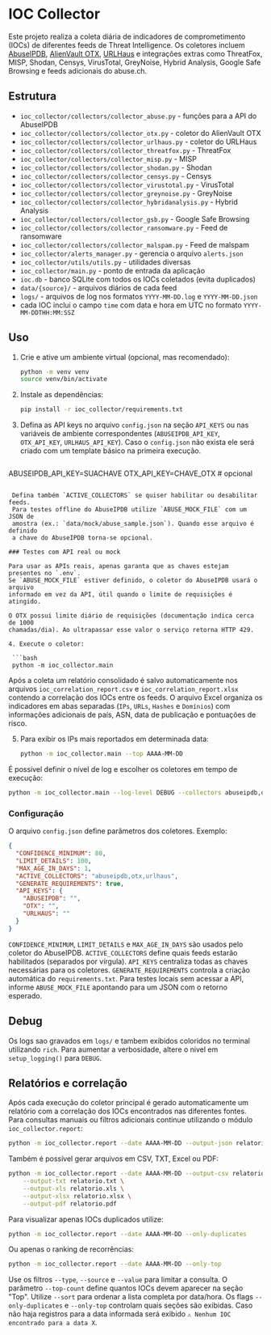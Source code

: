 # IOC Collector

Este projeto realiza a coleta diária de indicadores de comprometimento (IOCs) de diferentes feeds de Threat Intelligence. Os coletores incluem [AbuseIPDB](https://www.abuseipdb.com/), [AlienVault OTX](https://otx.alienvault.com/), [URLHaus](https://urlhaus.abuse.ch/) e integrações extras como ThreatFox, MISP, Shodan, Censys, VirusTotal, GreyNoise, Hybrid Analysis, Google Safe Browsing e feeds adicionais do abuse.ch.

## Estrutura

- `ioc_collector/collectors/collector_abuse.py` - funções para a API do AbuseIPDB
- `ioc_collector/collectors/collector_otx.py` - coletor do AlienVault OTX
- `ioc_collector/collectors/collector_urlhaus.py` - coletor do URLHaus
- `ioc_collector/collectors/collector_threatfox.py` - ThreatFox
- `ioc_collector/collectors/collector_misp.py` - MISP
- `ioc_collector/collectors/collector_shodan.py` - Shodan
- `ioc_collector/collectors/collector_censys.py` - Censys
- `ioc_collector/collectors/collector_virustotal.py` - VirusTotal
- `ioc_collector/collectors/collector_greynoise.py` - GreyNoise
- `ioc_collector/collectors/collector_hybridanalysis.py` - Hybrid Analysis
- `ioc_collector/collectors/collector_gsb.py` - Google Safe Browsing
- `ioc_collector/collectors/collector_ransomware.py` - Feed de ransomware
- `ioc_collector/collectors/collector_malspam.py` - Feed de malspam
- `ioc_collector/alerts_manager.py` - gerencia o arquivo `alerts.json`
- `ioc_collector/utils/utils.py` - utilidades diversas
- `ioc_collector/main.py` - ponto de entrada da aplicação
- `ioc.db` - banco SQLite com todos os IOCs coletados (evita duplicados)
- `data/{source}/` - arquivos diários de cada feed
- `logs/` - arquivos de log nos formatos `YYYY-MM-DD.log` e `YYYY-MM-DD.json`
- cada IOC inclui o campo `time` com data e hora em UTC no formato
  `YYYY-MM-DDTHH:MM:SSZ`

## Uso

1. Crie e ative um ambiente virtual (opcional, mas recomendado):

   ```bash
   python -m venv venv
   source venv/bin/activate
   ```

2. Instale as dependências:

   ```bash
   pip install -r ioc_collector/requirements.txt
   ```

3. Defina as API keys no arquivo `config.json` na seção `API_KEYS` ou nas
   variáveis de ambiente correspondentes (`ABUSEIPDB_API_KEY`, `OTX_API_KEY`,
   `URLHAUS_API_KEY`). Caso o `config.json` não exista ele será criado com um
   template básico na primeira execução.

   ```bash
 ABUSEIPDB_API_KEY=SUACHAVE
  OTX_API_KEY=CHAVE_OTX  # opcional
  ```

   Defina também `ACTIVE_COLLECTORS` se quiser habilitar ou desabilitar feeds.
   Para testes offline do AbuseIPDB utilize `ABUSE_MOCK_FILE` com um JSON de
   amostra (ex.: `data/mock/abuse_sample.json`). Quando esse arquivo é definido
   a chave do AbuseIPDB torna-se opcional.

### Testes com API real ou mock

Para usar as APIs reais, apenas garanta que as chaves estejam presentes no `.env`.
Se `ABUSE_MOCK_FILE` estiver definido, o coletor do AbuseIPDB usará o arquivo
informado em vez da API, útil quando o limite de requisições é atingido.

O OTX possui limite diário de requisições (documentação indica cerca de 1000
chamadas/dia). Ao ultrapassar esse valor o serviço retorna HTTP 429.

4. Execute o coletor:

   ```bash
   python -m ioc_collector.main
   ```

   Após a coleta um relatório consolidado é salvo automaticamente nos arquivos
   `ioc_correlation_report.csv` e `ioc_correlation_report.xlsx` contendo a
  correlação dos IOCs entre os feeds. O arquivo Excel organiza os indicadores
  em abas separadas (`IPs`, `URLs`, `Hashes` e `Domínios`) com informações
  adicionais de país, ASN, data de publicação e pontuações de risco.

5. Para exibir os IPs mais reportados em determinada data:

   ```bash
   python -m ioc_collector.main --top AAAA-MM-DD
   ```

É possível definir o nível de log e escolher os coletores em tempo de execução:

```bash
python -m ioc_collector.main --log-level DEBUG --collectors abuseipdb,otx
```

### Configuração

O arquivo `config.json` define parâmetros dos coletores. Exemplo:

```json
{
  "CONFIDENCE_MINIMUM": 80,
  "LIMIT_DETAILS": 100,
  "MAX_AGE_IN_DAYS": 1,
  "ACTIVE_COLLECTORS": "abuseipdb,otx,urlhaus",
  "GENERATE_REQUIREMENTS": true,
  "API_KEYS": {
    "ABUSEIPDB": "",
    "OTX": "",
    "URLHAUS": ""
  }
}
```

`CONFIDENCE_MINIMUM`, `LIMIT_DETAILS` e `MAX_AGE_IN_DAYS` são usados pelo coletor do AbuseIPDB. `ACTIVE_COLLECTORS` define quais feeds estarão habilitados (separados por vírgula). `API_KEYS` centraliza todas as chaves necessárias para os coletores. `GENERATE_REQUIREMENTS` controla a criação automática do `requirements.txt`.
Para testes locais sem acessar a API, informe `ABUSE_MOCK_FILE` apontando para um JSON com o retorno esperado.

## Debug

Os logs sao gravados em `logs/` e tambem exibidos coloridos no terminal utilizando `rich`. Para aumentar a verbosidade, altere o nivel em `setup_logging()` para `DEBUG`.

## Relatórios e correlação

Após cada execução do coletor principal é gerado automaticamente um relatório
com a correlação dos IOCs encontrados nas diferentes fontes. Para consultas
manuais ou filtros adicionais continue utilizando o módulo `ioc_collector.report`:

```bash
python -m ioc_collector.report --date AAAA-MM-DD --output-json relatorio.json
```

Também é possível gerar arquivos em CSV, TXT, Excel ou PDF:

```bash
python -m ioc_collector.report --date AAAA-MM-DD --output-csv relatorio.csv \
    --output-txt relatorio.txt \
    --output-xls relatorio.xls \
    --output-xlsx relatorio.xlsx \
    --output-pdf relatorio.pdf
```

Para visualizar apenas IOCs duplicados utilize:

```bash
python -m ioc_collector.report --date AAAA-MM-DD --only-duplicates
```

Ou apenas o ranking de recorrências:

```bash
python -m ioc_collector.report --date AAAA-MM-DD --only-top
```

Use os filtros `--type`, `--source` e `--value` para limitar a consulta. O
parâmetro `--top-count` define quantos IOCs devem aparecer na seção "Top". Utilize
`--sort` para ordenar a lista completa por data/hora. Os flags `--only-duplicates`
e `--only-top` controlam quais seções são exibidas. Caso não haja registros para a
data informada será exibido `⚠️ Nenhum IOC encontrado para a data X`.
